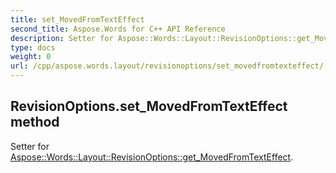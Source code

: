 ```yaml
---
title: set_MovedFromTextEffect
second_title: Aspose.Words for C++ API Reference
description: Setter for Aspose::Words::Layout::RevisionOptions::get_MovedFromTextEffect. 
type: docs
weight: 0
url: /cpp/aspose.words.layout/revisionoptions/set_movedfromtexteffect/
---
```

## RevisionOptions.set_MovedFromTextEffect method


Setter for [Aspose::Words::Layout::RevisionOptions::get_MovedFromTextEffect](./get_movedfromtexteffect/).


